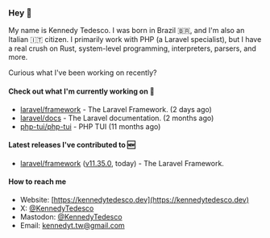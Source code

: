 ### Hey 👋

My name is Kennedy Tedesco. I was born in Brazil 🇧🇷, and I'm also an Italian 🇮🇹 citizen. I primarily work with PHP (a Laravel specialist), but I have a real crush on Rust, system-level programming, interpreters, parsers, and more.

Curious what I've been working on recently?

#### Check out what I'm currently working on 🚀


- [laravel/framework](https://github.com/laravel/framework) - The Laravel Framework. (2 days ago)
- [laravel/docs](https://github.com/laravel/docs) - The Laravel documentation. (2 months ago)
- [php-tui/php-tui](https://github.com/php-tui/php-tui) - PHP TUI (11 months ago)

#### Latest releases I've contributed to 🆕


- [laravel/framework](https://github.com/laravel/framework) ([v11.35.0](https://github.com/laravel/framework/releases/tag/v11.35.0), today) - The Laravel Framework.

#### How to reach me

- Website: [https://kennedytedesco.dev](https://kennedytedesco.dev)
- X: [@KennedyTedesco](https://x.com/KennedyTedesco)
- Mastodon: [@KennedyTedesco](https://fosstodon.org/@KennedyTedesco)
- Email: [kennedyt.tw@gmail.com](mailto://kennedyt.tw@gmail.com)
